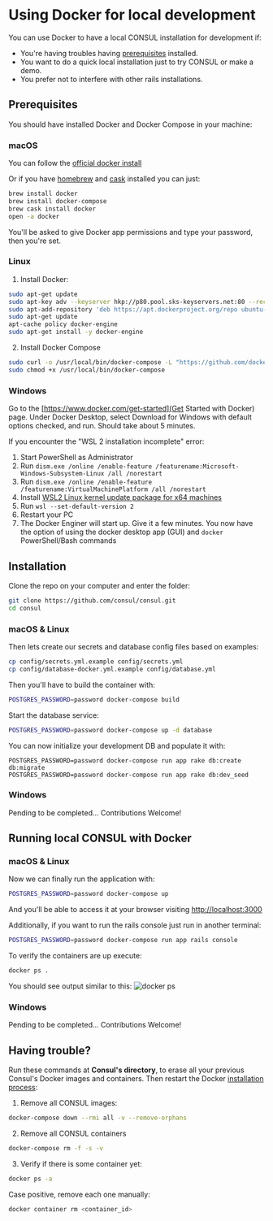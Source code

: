 # Using Docker for local development

You can use Docker to have a local CONSUL installation for development if:

- You're having troubles having [prerequisites](prerequisites.md) installed.
- You want to do a quick local installation just to try CONSUL or make a demo.
- You prefer not to interfere with other rails installations.

## Prerequisites

You should have installed Docker and Docker Compose in your machine:

### macOS

You can follow the [official docker install](https://docs.docker.com/docker-for-mac/install/)

Or if you have [homebrew](http://brew.sh) and [cask](https://caskroom.github.io/) installed you can just:

```bash
brew install docker
brew install docker-compose
brew cask install docker
open -a docker
```

You'll be asked to give Docker app permissions and type your password, then you're set.

### Linux

1. Install Docker:

```bash
sudo apt-get update
sudo apt-key adv --keyserver hkp://p80.pool.sks-keyservers.net:80 --recv-keys 58118E89F3A912897C070ADBF76221572C52609D
sudo apt-add-repository 'deb https://apt.dockerproject.org/repo ubuntu-xenial main'
sudo apt-get update
apt-cache policy docker-engine
sudo apt-get install -y docker-engine
```

2. Install Docker Compose

```bash
sudo curl -o /usr/local/bin/docker-compose -L "https://github.com/docker/compose/releases/download/1.15.0/docker-compose-$(uname -s)-$(uname -m)"
sudo chmod +x /usr/local/bin/docker-compose
```

### Windows

Go to the [https://www.docker.com/get-started](Get Started with Docker) page. Under Docker Desktop, select Download for Windows with default options checked, and run. Should take about 5 minutes.

If you encounter the "WSL 2 installation incomplete" error:

1. Start PowerShell as Administrator
1. Run `dism.exe /online /enable-feature /featurename:Microsoft-Windows-Subsystem-Linux /all /norestart`
1. Run `dism.exe /online /enable-feature /featurename:VirtualMachinePlatform /all /norestart`
1. Install [WSL2 Linux kernel update package for x64 machines](https://wslstorestorage.blob.core.windows.net/wslblob/wsl_update_x64.msi)
1. Run `wsl --set-default-version 2`
1. Restart your PC
1. The Docker Enginer will start up. Give it a few minutes. You now have the option of using the docker desktop app (GUI) and `docker` PowerShell/Bash commands

## Installation

Clone the repo on your computer and enter the folder:

```bash
git clone https://github.com/consul/consul.git
cd consul
```

### macOS & Linux

Then lets create our secrets and database config files based on examples:

```bash
cp config/secrets.yml.example config/secrets.yml
cp config/database-docker.yml.example config/database.yml
```

Then you'll have to build the container with:

```bash
POSTGRES_PASSWORD=password docker-compose build
```

Start the database service:

```bash
POSTGRES_PASSWORD=password docker-compose up -d database
```

You can now initialize your development DB and populate it with:

```
POSTGRES_PASSWORD=password docker-compose run app rake db:create db:migrate
POSTGRES_PASSWORD=password docker-compose run app rake db:dev_seed
```

### Windows

Pending to be completed... Contributions Welcome!

## Running local CONSUL with Docker

### macOS & Linux

Now we can finally run the application with:

```bash
POSTGRES_PASSWORD=password docker-compose up
```

And you'll be able to access it at your browser visiting [http://localhost:3000](http://localhost:3000)

Additionally, if you want to run the rails console just run in another terminal:

```bash
POSTGRES_PASSWORD=password docker-compose run app rails console
```

To verify the containers are up execute:

```bash
docker ps .
```

You should see output similar to this:
![docker ps](https://i.imgur.com/ASvzXrd.png)

### Windows

Pending to be completed... Contributions Welcome!

## Having trouble?

Run these commands at **Consul's directory**, to erase all your previous Consul's Docker images and containers. Then restart the Docker [installation process](#installation):

1. Remove all CONSUL images:

```bash
docker-compose down --rmi all -v --remove-orphans
```

2. Remove all CONSUL containers

```bash
docker-compose rm -f -s -v
```

3. Verify if there is some container yet:

```bash
docker ps -a
```

Case positive, remove each one manually:

```bash
docker container rm <container_id>
```
